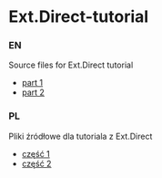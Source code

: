 Ext.Direct-tutorial
===================

### EN
Source files for Ext.Direct tutorial
*   [part 1](http://devjs.eu/en/ext-direct-and-json-server-based-on-zend/ "Ext.Direct and ZF")
*   [part 2](http://devjs.eu/en/use-cases-of-ext-direct/ "Use cases of Ext.Direct")

### PL
Pliki źródłowe dla tutoriala z Ext.Direct
*   [część 1](http://devjs.eu/pl/blog-pl/ext-direct/ "Ext.Direct i ZF")
*   [część 2](http://devjs.eu/pl/blog-pl/ext-direct-i-zend-praktyczne-wykorzystanie/ "Ext.Direct i ZF - praktyczne wykorzystanie")
